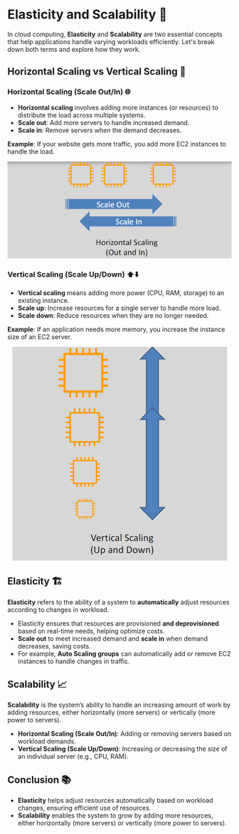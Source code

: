 # **Elasticity and Scalability** 🌱

In cloud computing, **Elasticity** and **Scalability** are two essential concepts that help applications handle varying workloads efficiently. Let's break down both terms and explore how they work.

## **Horizontal Scaling vs Vertical Scaling** 🔄

### **Horizontal Scaling (Scale Out/In)** 🌐

- **Horizontal scaling** involves adding more instances (or resources) to distribute the load across multiple systems.
- **Scale out**: Add more servers to handle increased demand.
- **Scale in**: Remove servers when the demand decreases.

**Example**: If your website gets more traffic, you add more EC2 instances to handle the load.

<div style="text-align: center;">
    <img src="images/hz-scaling.png" alt="Hz Scaling by Scale Out/In">
</div>

### **Vertical Scaling (Scale Up/Down)** ⬆️⬇️

- **Vertical scaling** means adding more power (CPU, RAM, storage) to an existing instance.
- **Scale up**: Increase resources for a single server to handle more load.
- **Scale down**: Reduce resources when they are no longer needed.

**Example**: If an application needs more memory, you increase the instance size of an EC2 server.

<div style="text-align: center;">
    <img src="images/vl-scaling.png" alt="Vl Scaling by Scale Up/Down">
</div>

## **Elasticity** 🏗️

**Elasticity** refers to the ability of a system to **automatically** adjust resources according to changes in workload.

- Elasticity ensures that resources are provisioned **and deprovisioned** based on real-time needs, helping optimize costs.
- **Scale out** to meet increased demand and **scale in** when demand decreases, saving costs.
- For example, **Auto Scaling groups** can automatically add or remove EC2 instances to handle changes in traffic.

## **Scalability** 📈

**Scalability** is the system’s ability to handle an increasing amount of work by adding resources, either horizontally (more servers) or vertically (more power to servers).

- **Horizontal Scaling (Scale Out/In)**: Adding or removing servers based on workload demands.
- **Vertical Scaling (Scale Up/Down)**: Increasing or decreasing the size of an individual server (e.g., CPU, RAM).

## **Conclusion** 📚

- **Elasticity** helps adjust resources automatically based on workload changes, ensuring efficient use of resources.
- **Scalability** enables the system to grow by adding more resources, either horizontally (more servers) or vertically (more power to servers).
